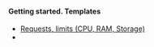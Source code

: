 #### Getting started. Templates
* [Requests, limits  (CPU, RAM, Storage)](../kubernetes/templates/limits.yaml)
* 

